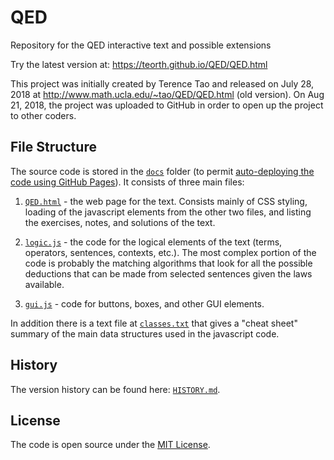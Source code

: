 # QED

Repository for the QED interactive text and possible extensions

Try the latest version at: https://teorth.github.io/QED/QED.html

This project was initially created by Terence Tao and released on July 28,
2018 at http://www.math.ucla.edu/~tao/QED/QED.html (old version). On Aug 21,
2018, the project was uploaded to GitHub in order to open up the project to
other coders.


## File Structure

The source code is stored in the [`docs`](docs) folder (to permit
[auto-deploying the code using GitHub Pages][github-publishing]). It consists
of three main files:

1. [`QED.html`](docs/QED.html) - the web page for the text. Consists mainly
of CSS styling, loading of the javascript elements from the other two files,
and listing the exercises, notes, and solutions of the text.

2. [`logic.js`](docs/logic.js) - the code for the logical elements of the
text (terms, operators, sentences, contexts, etc.). The most complex portion
of the code is probably the matching algorithms that look for all the
possible deductions that can be made from selected sentences given the laws
available.

3. [`gui.js`](docs/gui.js) - code for buttons, boxes, and other GUI elements.

In addition there is a text file at [`classes.txt`](docs/classes.txt) that
gives a "cheat sheet" summary of the main data structures used in the
javascript code.

## History

The version history can be found here: [`HISTORY.md`](HISTORY.md).

## License

The code is open source under the [MIT License](LICENSE).


[github-publishing]: https://help.github.com/articles/configuring-a-publishing-source-for-github-pages/#publishing-your-github-pages-site-from-a-docs-folder-on-your-master-branch

